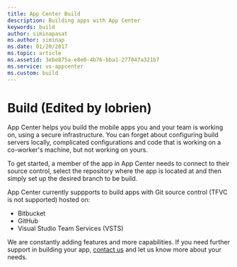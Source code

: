 ```yaml
---
title: App Center Build
description: Building apps with App Center
keywords: build
author: siminapasat
ms.author: siminap
ms.date: 01/20/2017
ms.topic: article
ms.assetid: 3ebe875a-e8e0-4b76-bba1-277047a321b7
ms.service: vs-appcenter
ms.custom: build
---
```


# Build (Edited by lobrien)

App Center helps you build the mobile apps you and your team is working on, using a secure infrastructure. You can forget about configuring build servers locally, complicated configurations and code that is working on a co-worker's machine, but not working on yours.

To get started, a member of the app in App Center needs to connect to their source control, select the repository where the app is located at and then simply set up the desired branch to be build.

App Center currently suppports to build apps with Git source control (TFVC is not supported) hosted on:

- Bitbucket
- GitHub
- Visual Studio Team Services (VSTS)

We are constantly adding features and more capabilities. If you need further support in building your app, [contact us](https://intercom.help/appcenter/) and let us know more about your needs.
